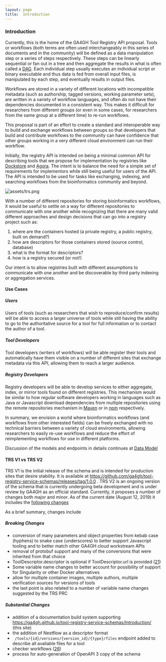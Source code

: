 ```yaml
---
layout: page
title:  Introduction
---
```

### Introduction

Currently, this is the home of the GA4GH Tool Registry API proposal. Tools or workflows (both terms are often used interchangeably in this series of documents and in the community) will be defined as a data manipulation step or a series of steps respectively. These steps can be linearly sequential or fan out in a tree and then aggregate the results in what is often called a [DAG](https://en.wikipedia.org/wiki/Directed_acyclic_graph). Each individual step usually executes an individual script or binary executable and thus data is fed from overall input files, is manipulated by each step, and eventually results in output files.  

Workflows are stored in a variety of different locations with incompatible metadata (such as authorship, tagged versions, working parameter sets), are written in a variety of workflow languages, and often do not have their dependencies documented in a consistent way. This makes it difficult for researchers from different groups (or even in some cases, for researchers from the same group at a different time) to re-run workflows. 

This proposal is part of an effort to create a standard and interoperable way to build and exchange workflows between groups so that developers that build and contribute workflows to the community can have confidence that other groups working in a very different cloud environment can run their workflow. 

Initially, the registry API is intended on being a minimal common API for describing tools that we propose for implementation by registries like [Dockstore](https://www.dockstore.org/) and [Agora](https://github.com/broadinstitute/agora). The intent is to balance the need for a simple set of requirements for implementors while still being useful for users of the API. The API is intended to be used for tasks like exchanging, indexing, and searching workflows from the bioinformatics community and beyond. 

![assets/trs.png](/assets/trs.png)

With a number of different repositories for storing bioinformatics workflows, it would be useful to settle on a way for different repositories to communicate with one another while recognizing that there are many valid different approaches and design decisions that can go into a registry project such as:


1. where are the containers hosted (a private registry, a public registry, built on demand?)
2. how are descriptors for those containers stored (source control, database)
3. what is the format for descriptors?
4. how is a registry secured (or not!) 

Our intent is to allow registries built with different assumptions to communicate with one another and be discoverable by third party indexing or aggregation services. 

#### Use Cases

##### Users

Users of tools (such as researchers that wish to reproduce/confirm results) will be able to access a larger universe of tools while still having the ability to go to the authoritative source for a tool for full information or to contact the author of a tool.

##### Tool Developers

Tool developers (writers of workflows) will be able register their tools and automatically have them visible on a number of different sites that exchange metadata via this API, allowing them to reach a larger audience.

##### Registry Developers

Registry developers will be able to develop services to either aggregate, index, or mirror tools found on different registries. This mechanism would be similar to how regular software developers working in languages such as Java or Javascript download dependencies from multiple repositories using the remote repositories mechanism in [Maven](https://maven.apache.org/guides/introduction/introduction-to-repositories.html) or in [npm](https://help.sonatype.com/repomanager2/node-packaged-modules-and-npm-registries#NodePackagedModulesandnpmRegistries-PrivatenpmRegistries) respectively.      

In summary, we envision a world where bioinformatics workflows (and workflows from other interested fields) can be freely exchanged with no technical barriers between a variety of cloud environments, allowing researchers to easily re-use workflows and reduce the effort of reimplementing workflows for use in different platforms. 


Discussion of the models and endpoints in details continues at [Data Model](DataModel)


#### TRS V1 vs TRS V2

TRS V1 is the initial release of the schema and is intended for production sites that desire stability. It is available at https://github.com/ga4gh/tool-registry-service-schemas/releases/tag/1.0.0 . TRS V2 is an ongoing version of the schema that is currently undergoing beta development and is under review by GA4GH as an official standard. Currently, it proposes a number of changes both major and minor. As of the current date (August 12, 2019) it includes the [following changes](https://github.com/ga4gh/tool-registry-service-schemas/compare/1.0.0...2.0.0-beta.3)

As a brief summary, changes include

##### Breaking Changes
* conversion of many parameters and object properties from kebab case (hyphens) to snake case (underscores) to better support Javascript tooling and to better match other GA4GH cloud workstream APIs
* removal of protobuf support and many of the conversions that were inherited from that choice
* ToolDescriptor.descriptor is optional if ToolDescriptor.url is provided ([21](https://github.com/ga4gh/tool-registry-service-schemas/issues/21))
* Some variable name changes to better account for possibility of support for Singularity or other Docker alternatives
* allow for multiple container images, multiple authors, multiple verification sources for versions of tools
* the last point is also related to a number of variable name changes suggested by the TRS PRC

##### Substantial Changes
* addition of a documentation build system supporting https://ga4gh.github.io/tool-registry-service-schemas/Introduction/ (this site)
* the addition of Nextflow as a descriptor format
* ` /tools/{id}/versions/{version_id}/{type}/files` endpoint added to describe all avaliable files for a tool
* checker workflows ([26](https://github.com/ga4gh/tool-registry-service-schemas/pull/26))
* process for auto-generation of OpenAPI 3 copy of the schema
